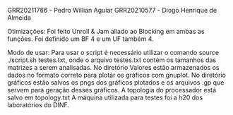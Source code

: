 GRR20211766 - Pedro Willian Aguiar
GRR20210577 - Diogo Henrique de Almeida

Otimizações:
Foi feito Unroll & Jam aliado ao Blocking em ambas as funções. Foi definido um BF 4 e um UF também 4.

Modo de usar:
Para usar o script é necessário utilizar o comando source ./script.sh testes.txt, onde o arquivo testes.txt contém os tamanhos das matrizes a serem analisadas.
No diretório Valores estão armazenados os dados no formato correto para plotar os gráficos com gnuplot.
No diretório gráficos estão salvos os pngs dos gráficos plotados e os arquivos .gp que servem para geração desses gráficos.
A topologia do processador está salvo em topology.txt
A máquina utilizada para testes foi a h20 dos laboratórios do DINF.
